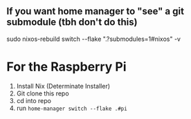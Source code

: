 ## If you want home manager to "see" a git submodule (tbh don't do this)
sudo nixos-rebuild switch --flake ".?submodules=1#nixos" -v

# For the Raspberry Pi
1. Install Nix (Determinate Installer)
2. Git clone this repo
3. cd into repo
4. run `home-manager switch --flake .#pi`